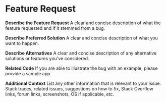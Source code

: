 # Feature Request

**Describe the Feature Request**
A clear and concise description of what the feature requested and if it stemmed from a bug.

**Describe Preferred Solution**
A clear and concise description of what you want to happen.

**Describe Alternatives**
A clear and concise description of any alternative solutions or features you've considered.

**Related Code**
If you are able to illustrate the bug with an example, please provide a sample app

**Additional Context**
List any other information that is relevant to your issue. Stack traces, related issues, suggestions on how to fix, Stack Overflow links, forum links, screenshots, OS if applicable, etc.
